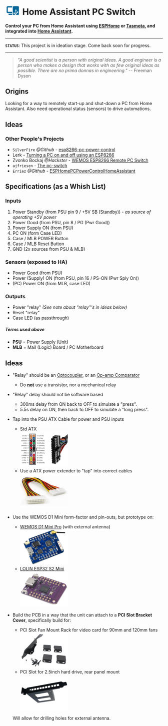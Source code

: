 # <img src="assets/img/logo.svg" width="48" width="48" /> Home Assistant PC Switch

**Control your PC from Home Assistant using [ESPHome](https://github.com/esphome/esphome) or [Tasmota](https://github.com/arendst/Tasmota), and integrated into [Home Assistant](https://www.home-assistant.io/).**

---

**`STATUS`**: This project is in ideation stage.  Come back soon for progress.

---

> *"A good scientist is a person with original ideas. A good engineer is a person who makes a design that works with as few original ideas as possible. There are no prima donnas in engineering."* -- Freeman Dyson

## Origins

Looking for a way to remotely start-up and shut-down a PC from Home Assistant.  Also need operational status (sensors) to drive automations.

## Ideas

### Other People's Projects

* `SilverFire` *@Github* - [esp8266-pc-power-control](https://github.com/SilverFire/esp8266-pc-power-control/)
* Lerk - [Turning a PC on and off using an ESP8266](https://lerks.blog/p/turning-a-pc-on-and-off-using-an-esp)
* Zvonko Bockaj *@Hackster* - [WEMOS ESP8266 Remote PC Switch](https://www.hackster.io/zvonko-bockaj/wemos-esp8266-remote-pc-switch-062c7a)
    <!--
    * &#x1F44D; Based on WEMOS D1 mini module
    * &#x1F44D; ON state sensor (using case header LED)
    * &#x1F44E; NPN Transistor based switch
    * &#x1F44E; Custom Arduino code, generating custom MQTT
    -->
* `ajfriesen` - [The pc-switch](https://www.ajfriesen.com/pc-switch/)
    <!--
    * &#x1F44D; Based on WEMOS D1 mini module
    * &#x1F44D; Photocoupler based based switch
    * &#x1F44D; ESPHome `.yaml` file provided.
    -->
* `Erriez` *@Github* - [ESPHomePCPowerControlHomeAssistant](https://github.com/Erriez/ESPHomePCPowerControlHomeAssistant/)
    <!--
    * &#x1F44E; Based on NodeMCU module
    * &#x1F44E; NPN Amplifier Transistor based switch
    * &#x1F44E; No passthrough for power and reset switch
    * &#x1F44D; ESPHome `.yaml` file provided.
    -->

## Specifications (as a Whish List)

### Inputs

1. Power Standby (from PSU pin 9 / +5V SB (Standby)) - *as source of operating +5V power*
2. Power Good (from PSU, pin 8 / PG (Pwr Good))
3. Power Supply ON (from PSU)
4. PC ON (form Case LED)
5. Case / MLB POWER Button
6. Case / MLB Reset Button
7. GND (2x sources from PSU & MLB)

### Sensors (exposed to HA)

* Power Good (from PSU)
* Power (Supply) ON (from PSU, pin 16 / PS-ON (Pwr Sply On))
* (PC) Power ON (from MLB, case LED)

### Outputs
* Power "relay" *(See note about "relay"'s in ideas below)*
* Reset "relay"
* Case LED (as passthrough)

##### Terms used above
* **PSU** = Power Supply (Unit) <br/>
* **MLB** = Mail (Logic) Board / PC Motherboard 

## Ideas

* "Relay" should be an [Optocoupler](https://www.electronics-tutorials.ws/blog/optocoupler.html), or an [Op-amp Comparator](https://www.electronics-tutorials.ws/opamp/op-amp-comparator.html)
    * Do **<u>not</u>** use a transistor, nor a mechanical relay

* "Relay" delay should not be software based
    * 300ms delay from ON back to OFF to simulate a "press".
    * 5.5s delay on ON, then back to OFF to simulate a "long press".

* Tap into the PSU ATX Cable for power and PSU inputs
    * Std ATX <br/>
        <img src="assets/img/atx_pinout.png" height="33.3%" width="33.3%"/>
    * Use a ATX power extender to "tap" into correct cables <br/>
        <img src="assets/img/atx_adapter.png" height="33.3%" width="33.3%"/>

* Use the WEMOS D1 Mini form-factor and pin-outs, but prototype on:
    * [WEMOS D1 Mini Pro](https://www.aliexpress.com/item/1005006109635545.html) (with external antenna) <br/>
      <img src="assets/img/d1-mini-pro.png" height="33.3%" width="33.3%" />
    * [LOLIN ESP32 S2 Mini](https://www.aliexpress.com/item/1005006157693055.html) <br/>
      <img src="assets/img/esp32-s2-mini .png" height="33.3%" width="33.3%" />

* Build the PCB in a way that the unit can attach to a **PCI Slot Bracket Cover**, specifically build for:
    * PCI Slot Fan Mount Rack for video card for 90mm and 120mm fans <br/>
      <img src="assets/img/slot-fan-bracket.png" height="33.3%" width="33.3%">
    * PCI Slot for 2.5inch hard drive, rear panel mount <br/>
      <img src="assets/img/slot-hdd-caddy.png" height="33.3%" width="33.3%">

    Will allow for drilling holes for external antenna.
